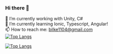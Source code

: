 ### Hi there 👋

<!--
**bilkefpv/bilkefpv** is a ✨ _special_ ✨ repository because its `README.md` (this file) appears on your GitHub profile.

Here are some ideas to get you started:

- 🔭 I’m currently working on ...
- 🌱 I’m currently learning ...
- 👯 I’m looking to collaborate on ...
- 🤔 I’m looking for help with ...
- 💬 Ask me about ...
- 📫 How to reach me: ...
- 😄 Pronouns: ...
- ⚡ Fun fact: ...
-->
🔭 I’m currently working with Unity, C#  
🌱 I’m currently learning Ionic, Typescript, Angular!  
📫 How to reach me:  bilke1104@gmail.com  
[![Top Langs](https://github-readme-stats-2-jk6xc9v2c-bilkefpv.vercel.app/api/top-langs/?username=bilkefpv&&exclude_repo=github-readme-stats&hide=python,c%2b%2b,c,cython,fortran&langs_count=8&layout=compact)](https://github.com/anuraghazra/github-readme-stats)

[![Top Langs](https://github-readme-stats-2-jk6xc9v2c-bilkefpv.vercel.app/api/top-langs/?username=bilkefpv&&exclude_repo=github-readme-stats&hide=c%2b%2b,c,cython,fortran&langs_count=8&layout=compact)](https://github.com/anuraghazra/github-readme-stats)
